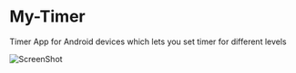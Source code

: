 # My-Timer
Timer App for Android devices which lets you set timer for different levels

![ScreenShot](https://user-images.githubusercontent.com/20493407/32402687-e14b697e-c14f-11e7-8e49-85e9cfee4180.jpeg)
